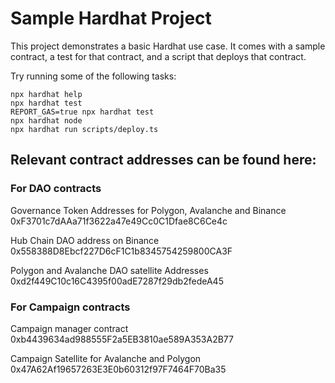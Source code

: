 # Sample Hardhat Project

This project demonstrates a basic Hardhat use case. It comes with a sample contract, a test for that contract, and a script that deploys that contract.

Try running some of the following tasks:

```shell
npx hardhat help
npx hardhat test
REPORT_GAS=true npx hardhat test
npx hardhat node
npx hardhat run scripts/deploy.ts
```
## Relevant contract addresses can be found here:

### For DAO contracts
Governance Token Addresses for Polygon, Avalanche and Binance
0xF3701c7dAAa71f3622a47e49Cc0C1Dfae8C6Ce4c

Hub Chain DAO address on Binance 
0x558388D8Ebcf227D6cF1C1b8345754259800CA3F

Polygon and Avalanche DAO satellite Addresses
0xd2f449C10c16C4395f00adE7287f29db2fedeA45


### For Campaign contracts
Campaign manager contract
0xb4439634ad988555F2a5EB3810ae589A353A2B77

Campaign Satellite for Avalanche and Polygon
0x47A62Af19657263E3E0b60312f97F7464F70Ba35




